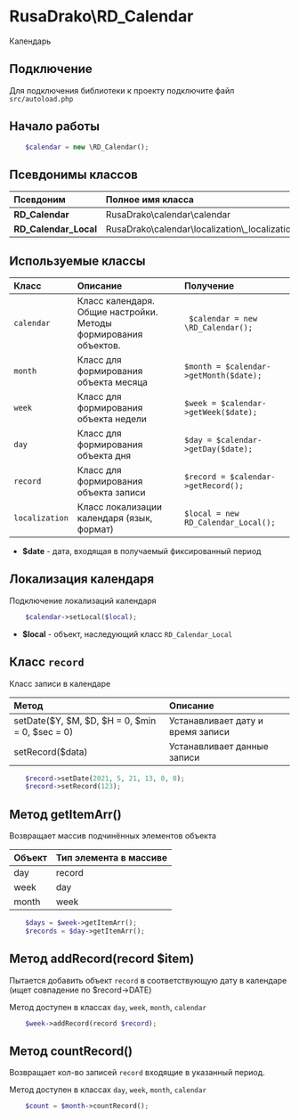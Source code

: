 # RusaDrako\\RD_Calendar
Календарь

## Подключение

Для подключения библиотеки к проекту подключите файл `src/autoload.php`

## Начало работы

```php
	$calendar = new \RD_Calendar();
```

## Псевдонимы классов

| Псевдоним | Полное имя класса |
| :--- | :--- |
| **RD_Calendar** | RusaDrako\\calendar\\calendar |
| **RD_Calendar_Local** | RusaDrako\\calendar\\localization\\_localization |


## Используемые классы

| Класс | Описание | Получение |
| :--- | :--- | :--- |
| `calendar` | Класс календаря. Общие настройки. Методы формирования объектов. | ` $calendar = new \RD_Calendar();` |
| `month` | Класс для формирования объекта месяца | `$month = $calendar->getMonth($date);` |
| `week` | Класс для формирования объекта недели | `$week = $calendar->getWeek($date);` |
| `day` | Класс для формирования объекта дня | `$day = $calendar->getDay($date);` |
| `record` | Класс для формирования объекта записи | `$record = $calendar->getRecord();` |
| `localization` | Класс локализации календаря (язык, формат) | `$local = new RD_Calendar_Local();` |

- **$date** - дата, входящая в получаемый фиксированный период


## Локализация календаря

Подключение локализаций календаря

```php
	$calendar->setLocal($local);
```

- **$local** - объект, наследующий класс `RD_Calendar_Local`



## Класс `record`

Класс записи в календаре

| Метод | Описание |
| :--- | :--- |
| setDate($Y, $M, $D, $H = 0, $min = 0, $sec = 0) | Устанавливает дату и время записи |
| setRecord($data) | Устанавливает данные записи |


```php
	$record->setDate(2021, 5, 21, 13, 0, 0);
	$record->setRecord(123);
```


## Метод getItemArr()

Возвращает массив подчинённых элементов объекта

| Объект | Тип элемента в массиве |
| :--- | :--- |
| day | record |
| week | day |
| month | week |

```php
	$days = $week->getItemArr();
	$records = $day->getItemArr();
```


## Метод addRecord(record $item)

Пытается добавить объект `record` в соответствующую дату в календаре (ищет совпадение по $record->DATE)

Метод доступен в классах `day`, `week`, `month`, `calendar`


```php
	$week->addRecord(record $record);
```


## Метод countRecord()

Возвращает кол-во записей `record` входящие в указанный период.

Метод доступен в классах `day`, `week`, `month`, `calendar`

```php
	$count = $month->countRecord();
```
